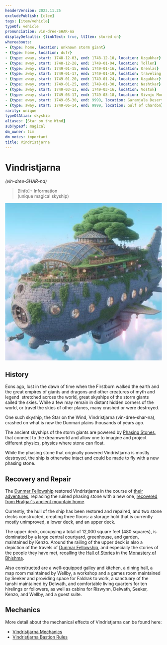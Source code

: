 ```yaml
---
headerVersion: 2023.11.25
excludePublish: [clee]
tags: [item/vehicle]
typeOf: vehicle
pronunciation: vin-dree-SHAR-na
displayDefaults: {linkText: true, ltItem: stored on}
whereabouts:
- {type: home, location: unknown storm giant}
- {type: home, location: dufr}
- {type: away, start: 1748-12-03, end: 1748-12-10, location: Uzgukhar}
- {type: away, start: 1748-12-28, end: 1749-01-04, location: Tollen}
- {type: away, start: 1749-01-15, end: 1749-01-16, location: Orenlas}
- {type: away, start: 1749-01-17, end: 1749-01-19, location: traveling to Xurkhaz}
- {type: away, start: 1749-01-20, end: 1749-01-24, location: Uzgukhar}
- {type: away, start: 1749-01-25, end: 1749-01-30, location: Nashtkar}
- {type: away, start: 1749-03-13, end: 1749-03-16, location: Vostok}
- {type: away, start: 1749-03-17, end: 1749-03-18, location: Sivnjo Mountains}
- {type: away, start: 1749-05-30, end: 9999, location: Garamjala Desert}
- {type: away, start: 1749-06-14, end: 9999, location: Gulf of Chardon}
rarity: unique
typeOfAlias: skyship
aliases: [Star on the Wind]
subTypeOf: magical
dm_owner: tim
dm_notes: important
title: Vindristjarna
---
```

# Vindristjarna
*(vin-dree-SHAR-na)*
>[!info]+ Information  
> (unique magical skyship)  
>   
>> 

![Vindristjarna V1](../../assets/vindristjarna-v1.jpg)

## History

Eons ago, lost in the dawn of time when the Firstborn walked the earth and the great empires of giants and dragons and other creatures of myth and legend  stretched across the world, great skyships of the storm giants sailed the skies. While a few may remain in distant hidden corners of the world, or travel the skies of other planes, many crashed or were destroyed.

One such skyship, the Star on the Wind, Vindristjarna (vin-dree-shar-na), crashed on what is now the Dunmari plains thousands of years ago. 

The ancient skyships of the storm giants are powered by [Phasing Stones](<../magic-items/phasing-stones.md>), that connect to the dreamworld and allow one to imagine and project different physics, physics where stone can float. 

While the phasing stone that originally powered Vindristjarna is mostly destroyed, the ship is otherwise intact and could be made to fly with a new phasing stone. 

## Recovery and Repair

The [Dunmar Fellowship](<../../people/pcs/dunmar-fellowship/dunmar-fellowship.md>) restored Vindristjarna in the course of [their adventures](<../../campaigns/dunmari-frontier-campaign/session-notes/session-74-dufr.md>), replacing the ruined phasing stone with a new one, [recovered from Hralgar's ancient mountain home](<../../campaigns/dunmari-frontier-campaign/session-notes/session-73-dufr.md>). 

Currently, the hull of the ship has been restored and repaired, and two stone decks constructed, creating three floors: a storage hold that is currently mostly unimproved, a lower deck, and an upper deck. 

The upper deck, occupying a total of 12,000 square feet (480 squares), is dominated by a large central courtyard, greenhouse, and garden, maintained by Kenzo. Around the railing of the upper deck is also a depiction of the travels of [Dunmar Fellowship](<../../people/pcs/dunmar-fellowship/dunmar-fellowship.md>), and especially the stories of the people they have met, recalling the [Hall of Stories](<../../gazetteer/greater-dunmar/dunmari-basin/hall-of-stories.md>) in the [Monastery of Bhishma](<../../gazetteer/greater-dunmar/dunmari-basin/monastery-of-bhishma.md>). 

Also constructed are a well-equipped galley and kitchen, a dining hall, a map room maintained by Wellby, a workshop and a games room maintained by Seeker and providing space for Faldrak to work, a sanctuary of the tanshi maintained by Delwath, and comfortable living quarters for ten hirelings or followers, as well as cabins for Riswynn, Delwath, Seeker, Kenzo, and Wellby, and a guest suite. 

## Mechanics

More detail about the mechanical effects of Vindristjarna can be found here:
- [Vindristjarna Mechanics](<../../campaigns/dunmari-frontier-campaign/vindristjarna-mechanics.md>)
- [Vindristjarna Bastion Rules](<../../campaigns/dunmari-frontier-campaign/vindristjarna-bastion-rules.md>)

